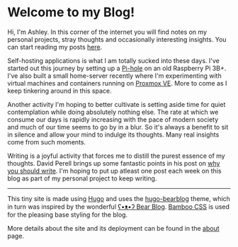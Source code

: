 # Welcome to my Blog!

Hi, I'm Ashley. In this corner of the internet you will find notes on my personal projects, stray thoughts and occasionally interesting insights. You can start reading my posts [here](/blog).

Self-hosting applications is what I am totally sucked into these days. I've started out this journey by setting up a [Pi-hole](setting-up-pi-hole/) on an old Raspberry Pi 3B+. I've also built a small home-server recently where I'm experimenting with virtual machines and containers running on [Proxmox VE](https://www.proxmox.com/en/proxmox-ve). More to come as I keep tinkering around in this space. 

Another activity I'm hoping to better cultivate is setting aside time for quiet contemplation while doing absolutely nothing else. The rate at which we consume our days is rapidly increasing with the pace of modern society and much of our time seems to go by in a blur. So it's always a benefit to sit in silence and allow your mind to indulge its thoughts. Many real insights come from such moments.

Writing is a joyful activity that forces me to distill the purest essence of my thoughts. David Perell brings up some fantastic points in his post on [why you should write](https://perell.com/essay/why-you-should-write/). I'm hoping to put up atleast one post each week on this blog as part of my personal project to keep writing. 

---

This tiny site is made using [Hugo](https://gohugo.io/) and uses the [hugo-bearblog](https://github.com/janraasch/hugo-bearblog/) theme, which in turn was inspired by the wonderful [ʕ•ᴥ•ʔ Bear Blog](https://bearblog.dev/). [Bamboo CSS](https://github.com/rilwis/bamboo) is used for the pleasing base styling for the blog.

More details about the site and its deployment can be found in the [about](/about) page.
